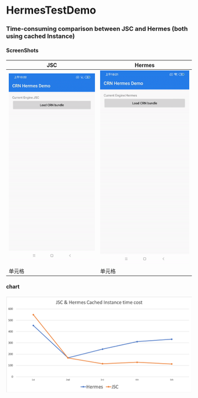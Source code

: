 # HermesTestDemo

### Time-consuming comparison between JSC and Hermes (both using cached Instance)

#### ScreenShots
|  JSC   | Hermes  |
|  ----  | ----  |
| ![JSC](./docs/JSC-time.gif)  | ![Hermes](./docs/Hermes-time.gif) |
| 单元格  | 单元格 |

#### chart
![chart](./docs/JSCvsHermesTimeCost.png)
